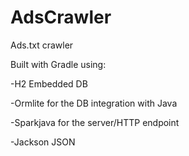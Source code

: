 # AdsCrawler
Ads.txt crawler

Built with Gradle using:

-H2 Embedded DB

-Ormlite for the DB integration with Java

-Sparkjava for the server/HTTP endpoint

-Jackson JSON
